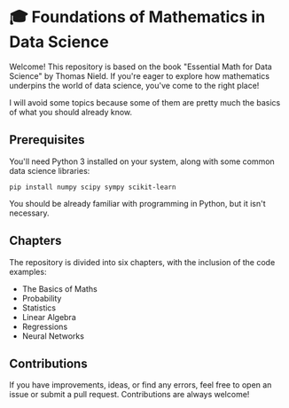 # 🎓 Foundations of Mathematics in Data Science
Welcome! This repository is based on the book "Essential Math for Data Science" by Thomas Nield. If you're eager to explore how mathematics underpins the world of data science, you've come to the right place! 

I will avoid some topics because some of them are pretty much the basics of what you should already know.

## Prerequisites
You'll need Python 3 installed on your system, along with some common data science libraries:
```
pip install numpy scipy sympy scikit-learn
```
You should be already familiar with programming in Python, but it isn't necessary.
## Chapters
The repository is divided into six chapters, with the inclusion of the code examples:
* The Basics of Maths
* Probability
* Statistics
* Linear Algebra
* Regressions
* Neural Networks
## Contributions
If you have improvements, ideas, or find any errors, feel free to open an issue or submit a pull request. Contributions are always welcome!


